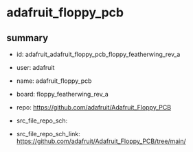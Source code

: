 # adafruit_floppy_pcb
 
## summary 
* id: adafruit_adafruit_floppy_pcb_floppy_featherwing_rev_a
* user: adafruit
* name: adafruit_floppy_pcb
* board: floppy_featherwing_rev_a
* repo: https://github.com/adafruit/Adafruit_Floppy_PCB



* src_file_repo_sch: 
* src_file_repo_sch_link: https://github.com/adafruit/Adafruit_Floppy_PCB/tree/main/




